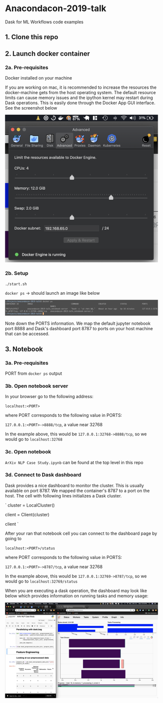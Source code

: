 Anacondacon-2019-talk
==============================

Dask for ML Workflows code examples

## 1. Clone this repo

## 2. Launch docker container

### 2a. Pre-requisites

Docker installed on your machine

If you are working on mac, it is recommended to increase the resources the docker-machine gets from the host operating system. The default resource limits can cause memory issues and the ipython kernel may restart during Dask operations. This is easily done through the Docker App GUI interface. See the screenshot below

![docker resources](assets/docker-resources.png)


### 2b. Setup

`./start.sh`

`docker ps` -> should launch an image like below

![docker ps output](assets/docker_ps.png)
 
 Note down the PORTS information. We map the default jupyter notebook port 8888 and Dask's dashboard port 8787 to ports on your host machine that can be accessed.

## 3. Notebook

### 3a. Pre-requisites

PORT from `docker ps` output

### 3b. Open notebook server

In your browser go to the following address:

`localhost:<PORT>`

where PORT corresponds to the following value in PORTS:

`127.0.0.1:<PORT>->8888/tcp`, a value near 32768

In the example above, this would be `127.0.0.1:32768->8888/tcp`, so we would go to `localhost:32768`

### 3c. Open notebook

`ArXiv NLP Case Study.ipynb` can be found at the top level in this repo

### 3d. Connect to Dask dashboard

Dask provides a nice dashboard to monitor the cluster. This is usually available on port 8787. We mapped the container's 8787 to a port on the host. The cell with following lines initializes a Dask cluster.

`
cluster = LocalCluster()

client = Client(cluster)

client
`

After your ran that notebook cell you can connect to the dashboard page by going to 

`localhost:<PORT>/status`

where PORT corresponds to the following value in PORTS:

`127.0.0.1:<PORT>->8787/tcp`, a value near 32768

In the example above, this would be `127.0.0.1:32769->8787/tcp`, so we would go to `localhost:32769/status`

When you are executing a dask operation,  the dashboard may look like below which provides information on running tasks and memory usage:

![dask dashboard](assets/dask_dashboard.png)
